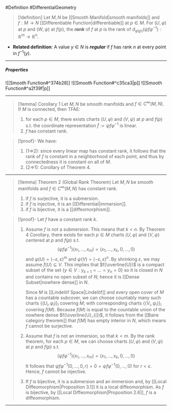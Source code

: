 #Definition #DifferentialGeometry 

> [!definition]
> Let $M,N$ be [[Smooth Manifold|smooth manifolds]] and $f:M\to N$ [[Differentiable Function|differentiable]] at $p\in M$. For $(U,\varphi)$ at $p$ and $(W,\psi)$ at $f(p)$, the ***rank*** of $f$ at $p$ is the rank of $d_{\varphi(p)}(\psi  f\varphi ^{-1}):\mathbb{R}^m\to \mathbb{R}^n$.
- **Related definition**: A value $y\in N$ is ***regular*** if $f$ has rank $n$ at every point in $f^{-1}(y)$.
---
##### Properties
![[Smooth Function#^374b28]]
![[Smooth Function#^c35ca3|p]]
![[Smooth Function#^a2f39f|p]]

---
> [!lemma] Corollary 1 
> Let $M,N$ be smooth manifolds and $f\in C^\infty(M,N)$. If $M$ is connected, then TFAE:
> 1. for each $p\in M$, there exists charts $(U,\varphi)$ and $(V,\psi)$ at $p$ and $f(p)$ s.t. the coordinate representation $\tilde{f}:=\psi f\varphi ^{-1}$ is linear.
> 2. $f$ has constant rank.

> [!proof]-
> We have:
> 1. (1=>2): since every linear map has constant rank, it follows that the rank of $f$ is constant in a neighborhood of each point, and thus by connectedness it is constant on all of $M$.
> 2. (2=>1): Corollary of Theorem 4.
---
> [!lemma] Theorem 2 (Global Rank Theorem)
> Let $M,N$ be smooth manifolds and $f\in C^\infty(M,N)$ has constant rank. 
> 1. if $f$ is surjective, it is a submersion.
> 2. if $f$ is injective, it is an [[Differential|immersion]].
> 3. if $f$ is bijective, it is a [[diffeomorphism]].

> [!proof]-
> Let $f$ have a constant rank $k$. 
> 1. Assume $f$ is not a submersion. This means that $k<n$. By Theorem 4 Corollary, there exists for each $p\in M$ charts $(U,\varphi)$ and $(V,\psi)$ centered at $p$ and $f(p)$ s.t. $$(\psi f\varphi ^{-1})(x_{1},\dots,x_{m})=(x_{1},\dots,x_{k},0,\dots,0)$$and $\varphi(U)=(-\varepsilon,\varepsilon)^m$ and $\psi(V)=(-\varepsilon ,\varepsilon)^n$. By shrinking $\varepsilon$, we may assume $f(U)\subseteq V$. This implies that $f(\overline{U})$ is a compact subset of the set $\{ y\in V:y_{k+1}=\dots=y_{n}=0 \}$ so it is closed in $N$ and contains no open subset of $N$; hence it is [[Dense Subset|nowhere dense]] in $N$. 
>    
>    Since $M$ is [[Lindelöf Space|Lindelöf]] and every open cover of $M$ has a countable subcover, we can choose countably many such charts $\{ (U_{i},\varphi_{i}) \}_{i}$ covering $M$; with corresponding charts $\{ (V_{i},\psi_{i}) \}_{i}$ covering $f(M)$. Because $f(M)$ is equal to the countable union of the nowhere dense $f(\overline{U}_{i})$, it follows from the [[Baire category theorem]] that $f(M)$ has empty interior in $N$, which means $f$ cannot be surjective.
> 2. Assume that $f$ is not an immersion, so that $k<m$. By the rank theorem, for each $p\in M$, we can choose charts $(U,\varphi)$ and $(V,\psi)$ at $p$ and $f(p)$ s.t. $$(\psi f\varphi ^{-1})(x_{1},\dots,x_{m})=(x_{1},\dots,x_{k},0,\dots,0)$$It follows that $\psi f\varphi ^{-1}(0,\dots,0,r)=0=\psi f\varphi ^{-1}(0,\dots,0)$ for $r<\varepsilon$. Hence, $f$ cannot be injective. 
> 3. If $f$ is bijective, it is a submersion and an immersion and, by [[Local Diffeomorphism|Proposition 3.1]] it is a local diffeomorphism. As $f$ is bijective, by [[Local Diffeomorphism|Proposition 2.6]], $f$ is a diffeomorphism.
---
